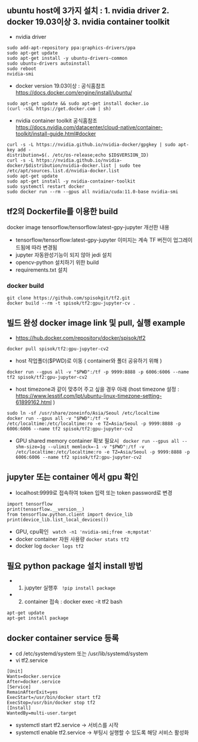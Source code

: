 ## ubuntu host에 3가지 설치 : 1. nvidia driver   2. docker 19.03이상   3. nvidia container toolkit 
* nvidia driver
```
sudo add-apt-repository ppa:graphics-drivers/ppa
sudo apt-get update
sudo apt-get install -y ubuntu-drivers-common
sudo ubuntu-drivers autoinstall
sudo reboot
nvidia-smi
```
* docker version 19.03이상 : 공식홈참조 https://docs.docker.com/engine/install/ubuntu/
```
sudo apt-get update && sudo apt-get install docker.io
(curl -sSL https://get.docker.com | sh)
```
* nvidia container toolkit 공식홈참조 https://docs.nvidia.com/datacenter/cloud-native/container-toolkit/install-guide.html#docker
```
curl -s -L https://nvidia.github.io/nvidia-docker/gpgkey | sudo apt-key add - 
distribution=$(. /etc/os-release;echo $ID$VERSION_ID)
curl -s -L https://nvidia.github.io/nvidia-docker/$distribution/nvidia-docker.list | sudo tee /etc/apt/sources.list.d/nvidia-docker.list
sudo apt-get update
sudo apt-get install -y nvidia-container-toolkit 
sudo systemctl restart docker
sudo docker run --rm --gpus all nvidia/cuda:11.0-base nvidia-smi
```
## tf2의 Dockerfile를 이용한 build
docker image tensorflow/tensorflow:latest-gpy-jupyter 개선한 내용
* tensorflow/tensorflow:latest-gpy-jupyter 이미지는 계속 TF 버전이 업그레이드됨에 따라 변경됨
* jupyter 자동완성기능이 되지 않아 jedi 설치
* opencv-python 설치하기 위한 build
* requirements.txt 설치
### docker build 
```
git clone https://github.com/spisokgit/tf2.git
docker build --rm -t spisok/tf2:gpu-jupyter-cv .
```
## 빌드 완성 docker image link 및 pull, 실행 example
* https://hub.docker.com/repository/docker/spisok/tf2
```
docker pull spisok/tf2:gpu-jupyter-cv2
```
* host 작업폴더($PWD)로 이동 ( container와 폴더 공유하기 위해 )
```
docker run --gpus all -v "$PWD":/tf -p 9999:8888 -p 6006:6006 --name tf2 spisok/tf2:gpu-jupyter-cv2
```
* host timezone과 같이 맞추어 주고 싶을 경우 아래  (host timezone 설정 : https://www.lesstif.com/lpt/ubuntu-linux-timezone-setting-61899162.html )
```
sudo ln -sf /usr/share/zoneinfo/Asia/Seoul /etc/localtime
docker run --gpus all -v "$PWD":/tf -v /etc/localtime:/etc/localtime:ro -e TZ=Asia/Seoul -p 9999:8888 -p 6006:6006 --name tf2 spisok/tf2:gpu-jupyter-cv2
``` 
* GPU shared memory container 확보 필요시
``` docker run --gpus all --shm-size=1g --ulimit memlock=-1 -v "$PWD":/tf -v /etc/localtime:/etc/localtime:ro -e TZ=Asia/Seoul -p 9999:8888 -p 6006:6006 --name tf2 spisok/tf2:gpu-jupyter-cv2```

## jupyter 또는 container 에서 gpu 확인
* localhost:9999로 접속하여 token 입력 또는 token password로 변경
```
import tensorflow
print(tensorflow.__version__)
from tensorflow.python.client import device_lib
print(device_lib.list_local_devices())
```
* GPU, cpu확인
``` watch -n1 'nvidia-smi;free -m;mpstat'```
* docker container 자원 사용량
```docker stats tf2```
* docker log
```docker logs tf2```
## 필요 python package 설치 install 방법
* 1. jupyter 실행후 
``` !pip install package```
* 2. container 접속 : docker exec -it tf2 bash
``` 
apt-get update
apt-get install package
 ```
## docker container service 등록 
* cd /etc/systemd/system 또는 /usr/lib/systemd/system
* vi tf2.service
```
[Unit]
Wants=docker.service
After=docker.service
[Service]
RemainAfterExit=yes
ExecStart=/usr/bin/docker start tf2
ExecStop=/usr/bin/docker stop tf2
[Install]
WantedBy=multi-user.target
```
* systemctl start tf2.service → 서비스를 시작
* systemctl enable tf2.service → 부팅시 실행할 수 있도록 해당 서비스 활성화
